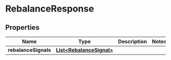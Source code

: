 
# RebalanceResponse

## Properties
Name | Type | Description | Notes
------------ | ------------- | ------------- | -------------
**rebalanceSignals** | [**List&lt;RebalanceSignal&gt;**](RebalanceSignal.md) |  | 



